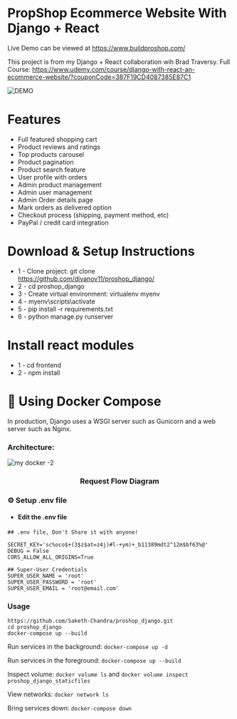 # PropShop Ecommerce Website With Django + React

Live Demo can be viewed at https://www.buildproshop.com/

This project is from my Django + React collaboration wih Brad Traversy. Full Course: https://www.udemy.com/course/django-with-react-an-ecommerce-website/?couponCode=387F19CD4087385E87C1


![DEMO](../master/static/images/proshop_django_demo.png)


# Features
* Full featured shopping cart
* Product reviews and ratings
* Top products carousel
* Product pagination
* Product search feature
* User profile with orders
* Admin product management
* Admin user management
* Admin Order details page
* Mark orders as delivered option
* Checkout process (shipping, payment method, etc)
* PayPal / credit card integration


# Download & Setup Instructions

* 1 - Clone project: git clone https://github.com/divanov11/proshop_django/
* 2 - cd proshop_django
* 3 - Create virtual environment: virtualenv myenv
* 4 - myenv\scripts\activate
* 5 - pip install -r requirements.txt
* 6 - python manage.py runserver

# Install react modules
* 1 - cd frontend
* 2 - npm install


# :whale: Using Docker Compose

In production, Django uses a WSGI server such as Gunicorn and a web server such as Nginx.

### Architecture:
 ![my docker -2](https://user-images.githubusercontent.com/46235445/130343832-edcb95b2-2e9a-4b52-9f35-6fd6faa213d0.png)

<div align="center">
 <h3>Request Flow Diagram</h3>
</div>

### :gear: Setup .env file
   - #### Edit the .env file
```Shell
## .env file, Don't Share it with anyone!

SECRET_KEY='sc%oco$+(3$z$at=z4j)#l-+ym)+_b11389mdt2^12m$bf63%@'
DEBUG = False
CORS_ALLOW_ALL_ORIGINS=True

## Super-User Credentials
SUPER_USER_NAME = 'root'
SUPER_USER_PASSWORD = 'root'
SUPER_USER_EMAIL = 'root@email.com'
```


### Usage

``` Shell
https://github.com/Saketh-Chandra/proshop_django.git
cd proshop_django
docker-compose up --build
```

Run services in the background:
`docker-compose up -d`

Run services in the foreground:
`docker-compose up --build`

Inspect volume:
`docker volume ls`
and
`docker volume inspect  proshop_django_staticfiles`

View networks:
`docker network ls`

Bring services down:
`docker-compose down`

